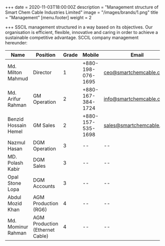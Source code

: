 +++
date = 2020-11-03T18:00:00Z
description = "Management structure of Smart Chem Cable Industries Limited"
image = "/images/brands/1.png"
title = "Management"
[menu.footer]
weight = 2

+++
SSCIL management structured in a way based on its objectives. Our organisation is efficient, flexible, innovative and caring in order to achieve a sustainable competitive advantage. SCCIL company management hereunder:



|Name|Position|Grade|Mobile|Email|
|---------------|----------------|---------------|---------------|----------------|
|Md. Milton Mahmud|Director|1|+880-198-076-1695|ceo@smartchemcable.com|
|Md. Arifur Rahman|GM Operation|2|+880-167-384-1724|info@smartchemcable.com|
|Benzid Hossain Hemel|GM Sales|2|+880-157-535-1698|sales@smartchemcable.com|
|Nazmul Hasan |DGM Operation|3|--|--|
|MD. Polash Kabir|DGM Sales|3|--|--|
|Opal Stone Lopa  |DGM Accounts|3|--|--|
|Abdul Mozid Khan|AGM Production (RG6)|4|--|--|
|Md. Mominur Rahman|AGM Production (Ethernet Cable)|4|--|--|